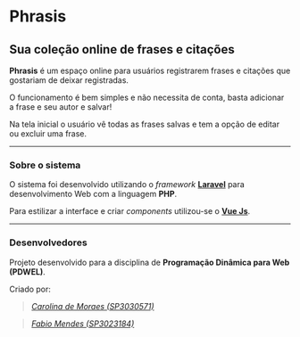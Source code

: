 # Phrasis
## Sua coleção online de frases e citações

**Phrasis** é um espaço online para usuários registrarem frases e citações que gostariam de deixar registradas.

O funcionamento é bem simples e não necessita de conta, basta adicionar a frase e seu autor e salvar!

Na tela inicial o usuário vê todas as frases salvas e tem a opção de editar ou excluir uma frase.

---
### Sobre o sistema

O sistema foi desenvolvido utilizando o *framework* **[Laravel](https://laravel.com, 'Saiba mais')** para desenvolvimento Web com a linguagem **PHP**.

Para estilizar a interface e criar *components* utilizou-se o **[Vue Js](https://vuejs.org/, 'Saiba mais')**.

---
### Desenvolvedores

Projeto desenvolvido para a disciplina de **Programação Dinâmica para Web (PDWEL)**.

Criado por:

> *[Carolina de Moraes (SP3030571)](https://github.com/CarolinaMoraes, 'Ver perfil no GitHub')*

> *[Fabio Mendes (SP3023184)](https://github.com/fabioTowers, 'Ver perfil no GitHub')*

